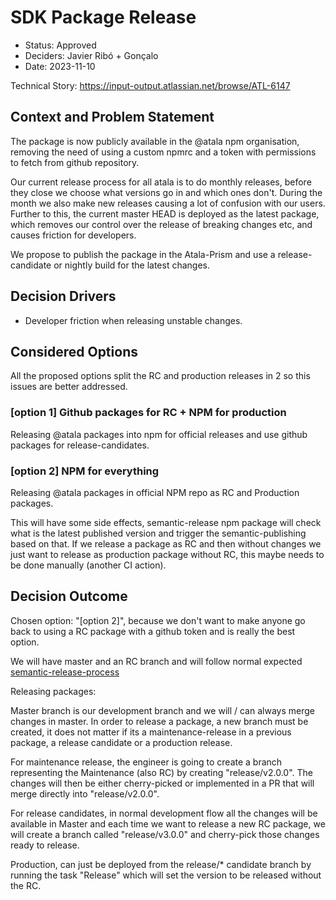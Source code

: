 # SDK Package Release

- Status: Approved
- Deciders: Javier Ribó + Gonçalo
- Date: 2023-11-10

Technical Story: https://input-output.atlassian.net/browse/ATL-6147

## Context and Problem Statement

The package is now publicly available in the @atala npm organisation, removing the need of using a custom npmrc and a token with permissions to fetch from github repository.

Our current release process for all atala is to do monthly releases, before they close we choose what versions go in and which ones don't. During the month we also make new releases causing a lot of confusion with our users.
Further to this, the current master HEAD is deployed as the latest package, which removes our control over the release of breaking changes etc, and causes friction for developers.

We propose to publish the package in the Atala-Prism and use a release-candidate or nightly build for the latest changes.


## Decision Drivers

- Developer friction when releasing unstable changes.

## Considered Options

All the proposed options split the RC and production releases in 2 so this issues are better addressed.

### [option 1] Github packages for RC + NPM for production
Releasing @atala packages into npm for official releases and use github packages for release-candidates.

### [option 2] NPM for everything
Releasing @atala packages in official NPM repo as RC and Production packages.

This will have some side effects, semantic-release npm package will check what is the latest published version and trigger the semantic-publishing based on that. If we release a package as RC and then without changes we just want to release as production package without RC, this maybe needs to be done manually (another CI action).

## Decision Outcome

Chosen option: "[option 2]", because we don't want to make anyone go back to using a RC package with a github token and is really the best option.

We will have master and an RC branch and will follow normal expected [semantic-release-process](https://semantic-release.gitbook.io/semantic-release/recipes/release-workflow/distribution-channels)

Releasing packages:

Master branch is our development branch and we will / can always merge changes in master.
In order to release a package, a new branch must be created, it does not matter if its a maintenance-release in a previous package, a release candidate or a production release.

For maintenance release, the engineer is going to create a branch representing the Maintenance (also RC) by creating "release/v2.0.0". The changes will then be either cherry-picked or implemented in a PR that will merge directly into "release/v2.0.0".

For release candidates, in normal development flow all the changes will be available in Master and each time we want to release a new RC package, we will create a branch called "release/v3.0.0" and cherry-pick those changes ready to release.

Production, can just be deployed from the release/* candidate branch by running the task "Release" which will set the version to be released without the RC.